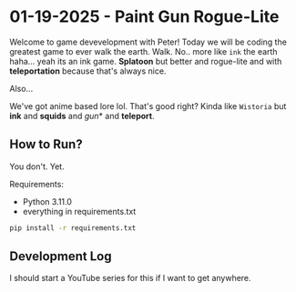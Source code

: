 # 01-19-2025 - Paint Gun Rogue-Lite

Welcome to game devevelopment with Peter! Today we will be coding the greatest game to ever walk the earth. Walk. No.. more like `ink` the earth haha... yeah its an ink game. **Splatoon** but better and rogue-lite and with **teleportation** because that's always nice.

Also...

We've got anime based lore lol. That's good right? Kinda like `Wistoria` but **ink** and **squids** and *gun** and **teleport**.


## How to Run?

You don't. Yet.

Requirements:

- Python 3.11.0
- everything in requirements.txt

```bash
pip install -r requirements.txt
```


## Development Log

I should start a YouTube series for this if I want to get anywhere.
